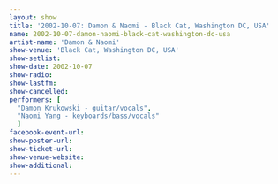 ```yaml
---
layout: show
title: '2002-10-07: Damon & Naomi - Black Cat, Washington DC, USA'
name: 2002-10-07-damon-naomi-black-cat-washington-dc-usa
artist-name: 'Damon & Naomi'
show-venue: 'Black Cat, Washington DC, USA'
show-setlist: 
show-date: 2002-10-07
show-radio: 
show-lastfm: 
show-cancelled: 
performers: [
  "Damon Krukowski - guitar/vocals",
  "Naomi Yang - keyboards/bass/vocals"
  ]
facebook-event-url: 
show-poster-url: 
show-ticket-url: 
show-venue-website: 
show-additional: 
---
```


